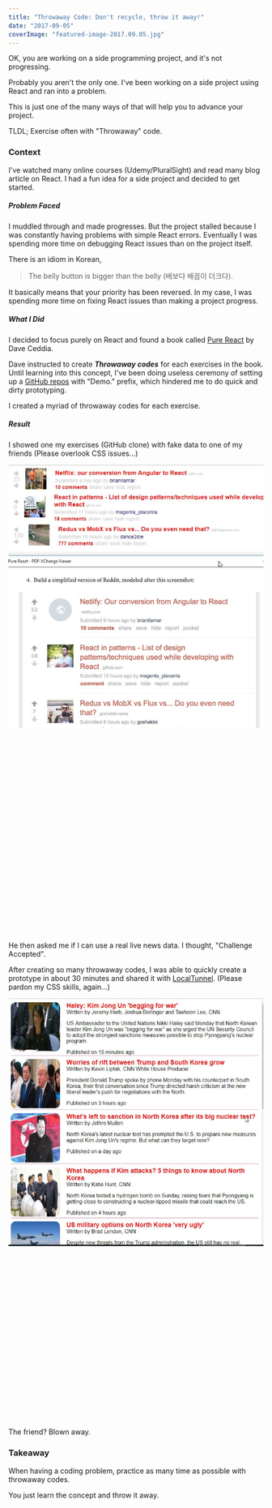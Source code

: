 ```yaml
---
title: "Throwaway Code: Don't recycle, throw it away!"
date: "2017-09-05"
coverImage: "featured-image-2017.09.05.jpg"
---
```


OK, you are working on a side programming project, and it's not progressing.

Probably you aren't the only one. I've been working on a side project using React and ran into a problem.

This is just one of the many ways of that will help you to advance your project.

TLDL; Exercise often with "Throwaway" code.

### Context

I've watched many online courses (Udemy/PluralSight) and read many blog article on React. I had a fun idea for a side project and decided to get started.

##### Problem Faced

I muddled through and made progresses. But the project stalled because I was constantly having problems with simple React errors. Eventually I was spending more time on debugging React issues than on the project itself.

There is an idiom in Korean,

> The belly button is bigger than the belly (배보다 배꼽이 더크다).

It basically means that your priority has been reversed. In my case, I was spending more time on fixing React issues than making a project progress.

##### What I Did

I decided to focus purely on React and found a book called [Pure React](https://daveceddia.com/pure-react/) by Dave Ceddia.

Dave instructed to create _**Throwaway codes**_ for each exercises in the book. Until learning into this concept, I've been doing useless ceremony of setting up a [GitHub repos](https://github.com/dance2die?utf8=%E2%9C%93&tab=repositories&q=demo.&type=&language=) with "Demo." prefix, which hindered me to do quick and dirty prototyping.

I created a myriad of throwaway codes for each exercise.

##### Result

I showed one my exercises (GitHub clone) with fake data to one of my friends (Please overlook CSS issues...)

![](./images/GitHub-clone.jpg)

 

 

 

 

 

 

 

 

 

 

 

 

 

He then asked me if I can use a real live news data. I thought, "Challenge Accepted".

After creating so many throwaway codes, I was able to quickly create a prototype in about 30 minutes and shared it with [LocalTunnel](https://www.npmjs.com/package/localtunnel). (Please pardon my CSS skills, again...)

![](./images/CNN-localhost.jpg)

 

 

 

 

 

 

 

 

 

 

 

The friend? Blown away.

### Takeaway

When having a coding problem, practice as many time as possible with throwaway codes.

You just learn the concept and throw it away.
